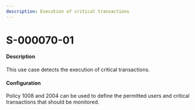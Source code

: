```yaml
---
description: Execution of critical transactions
---
```


# S-000070-01

#### Description

This use case detects the execution of critical transactions.

#### Configuration

Policy 1008 and 2004 can be used to define the permitted users and critical transactions that should be monitored.
